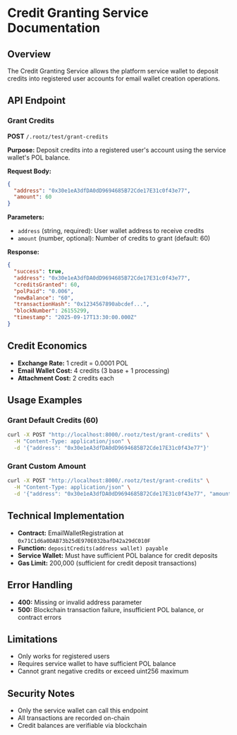 # Credit Granting Service Documentation

## Overview
The Credit Granting Service allows the platform service wallet to deposit credits into registered user accounts for email wallet creation operations.

## API Endpoint

### Grant Credits
**POST** `/.rootz/test/grant-credits`

**Purpose:** Deposit credits into a registered user's account using the service wallet's POL balance.

**Request Body:**
```json
{
  "address": "0x30e1eA3dfDA0dD9694685B72Cde17E31c0f43e77",
  "amount": 60
}
```

**Parameters:**
- `address` (string, required): User wallet address to receive credits
- `amount` (number, optional): Number of credits to grant (default: 60)

**Response:**
```json
{
  "success": true,
  "address": "0x30e1eA3dfDA0dD9694685B72Cde17E31c0f43e77",
  "creditsGranted": 60,
  "polPaid": "0.006",
  "newBalance": "60",
  "transactionHash": "0x1234567890abcdef...",
  "blockNumber": 26155299,
  "timestamp": "2025-09-17T13:30:00.000Z"
}
```

## Credit Economics
- **Exchange Rate:** 1 credit = 0.0001 POL
- **Email Wallet Cost:** 4 credits (3 base + 1 processing)
- **Attachment Cost:** 2 credits each

## Usage Examples

### Grant Default Credits (60)
```bash
curl -X POST "http://localhost:8000/.rootz/test/grant-credits" \
  -H "Content-Type: application/json" \
  -d '{"address": "0x30e1eA3dfDA0dD9694685B72Cde17E31c0f43e77"}'
```

### Grant Custom Amount
```bash
curl -X POST "http://localhost:8000/.rootz/test/grant-credits" \
  -H "Content-Type: application/json" \
  -d '{"address": "0x30e1eA3dfDA0dD9694685B72Cde17E31c0f43e77", "amount": 100}'
```

## Technical Implementation
- **Contract:** EmailWalletRegistration at `0x71C1d6a0DAB73b25dE970E032bafD42a29dC010F`
- **Function:** `depositCredits(address wallet) payable`
- **Service Wallet:** Must have sufficient POL balance for credit deposits
- **Gas Limit:** 200,000 (sufficient for credit deposit transactions)

## Error Handling
- **400:** Missing or invalid address parameter
- **500:** Blockchain transaction failure, insufficient POL balance, or contract errors

## Limitations
- Only works for registered users
- Requires service wallet to have sufficient POL balance
- Cannot grant negative credits or exceed uint256 maximum

## Security Notes
- Only the service wallet can call this endpoint
- All transactions are recorded on-chain
- Credit balances are verifiable via blockchain
